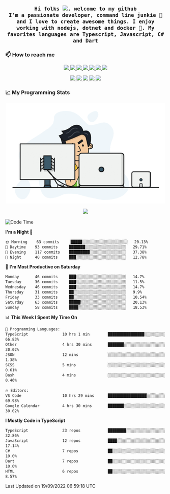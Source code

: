 <h3 align="center">
  <samp>
  Hi folks <img src="https://user-images.githubusercontent.com/42378118/110234147-e3259600-7f4e-11eb-95be-0c4047144dea.gif" width="25">, welcome to my github
  <br/>
  I'm a passionate developer, command line junkie 🧬 and I love to create awesome things. I enjoy working with nodejs, dotnet and docker 🐳. My favorites languages are Typescript, Javascript, C# and Dart
  </samp>
</h3>

### 📫 How to reach me

<p align="center">
 <a href="https://buster95.github.io">
  <img src="https://img.shields.io/badge/buster95-%23206A5D.svg?&style=flat" />
 </a>

 <a href="https://www.linkedin.com/in/walter-corrales">
  <img src="https://img.shields.io/badge/Linkedin-%230077B5.svg?&style=flat&logo=linkedin&logoColor=white" />
 </a>

 <a href="mailto:corraleswalter@live.com">
  <img src="https://img.shields.io/badge/Microsoft-%23F65314.svg?&style=flat&logo=Microsoft" />
 </a>

 <a href="https://join.skype.com/invite/sHS1s5NqCXhJ">
  <img src="https://img.shields.io/badge/Skype-%2300AFF0.svg?&style=flat&logo=skype&logoColor=white" />
 </a>

 <a href="mailto:walter.r.corrales@gmail.com">
  <img src="https://img.shields.io/badge/Gmail-%23C14438.svg?&style=flat&logo=Gmail&logoColor=white" />
 </a>

 <a href="https://wa.me/50585154220">
  <img src="https://img.shields.io/badge/Whatsapp-%2300BFA5.svg?&style=flat&logo=Whatsapp&logoColor=white" />
 </a>

 <a href="https://t.me/KingBuster95">
  <img src="https://img.shields.io/badge/Telegram-%230088cc.svg?&style=flat&logo=Telegram&logoColor=white" />
 </a>
</p>

<p align="center">
  <a href="https://buster95.github.io">
    <img src="https://badges.pufler.dev/visits/buster95/buster95?style=flat&color=green&logo=github">
  </a>
  <a href="https://buster95.github.io">
    <img src="https://badges.pufler.dev/years/buster95?style=flat&color=green&logo=github">
  </a>
  <a href="https://buster95.github.io">
    <img src="https://badges.pufler.dev/repos/buster95?style=flat&color=green&logo=github">
  </a>
  <a href="https://buster95.github.io">
    <img src="https://badges.pufler.dev/gists/buster95?style=flat&color=green&logo=github">
  </a>
  <a href="https://buster95.github.io">
    <img src="https://badges.pufler.dev/commits/monthly/buster95?style=flat&color=green&logo=github">
  </a>
</p>

### 📈 My Programming Stats

<p align="center">
 <img src="https://github.com/buster95/buster95/blob/master/assets/coder.gif" alt="Coder GIF" style="max-width:500px">
</p>

<p align = "center">
  <img src="https://github-readme-stats.vercel.app/api?username=buster95&count_private=true&show_icons=true&theme=tokyonight&line_height=30&hide_border=true">
</p>

<!--START_SECTION:waka-->
![Code Time](http://img.shields.io/badge/Code%20Time-2%2C254%20hrs%201%20min-blue)

**I'm a Night 🦉** 

```text
🌞 Morning    63 commits     █████░░░░░░░░░░░░░░░░░░░░   20.13% 
🌆 Daytime    93 commits     ███████░░░░░░░░░░░░░░░░░░   29.71% 
🌃 Evening    117 commits    █████████░░░░░░░░░░░░░░░░   37.38% 
🌙 Night      40 commits     ███░░░░░░░░░░░░░░░░░░░░░░   12.78%

```
📅 **I'm Most Productive on Saturday** 

```text
Monday       46 commits     ███░░░░░░░░░░░░░░░░░░░░░░   14.7% 
Tuesday      36 commits     ███░░░░░░░░░░░░░░░░░░░░░░   11.5% 
Wednesday    46 commits     ███░░░░░░░░░░░░░░░░░░░░░░   14.7% 
Thursday     31 commits     ██░░░░░░░░░░░░░░░░░░░░░░░   9.9% 
Friday       33 commits     ██░░░░░░░░░░░░░░░░░░░░░░░   10.54% 
Saturday     63 commits     █████░░░░░░░░░░░░░░░░░░░░   20.13% 
Sunday       58 commits     ████░░░░░░░░░░░░░░░░░░░░░   18.53%

```


📊 **This Week I Spent My Time On** 

```text
💬 Programming Languages: 
TypeScript               10 hrs 1 min        ████████████████░░░░░░░░░   66.83% 
Other                    4 hrs 30 mins       ███████░░░░░░░░░░░░░░░░░░   30.02% 
JSON                     12 mins             ░░░░░░░░░░░░░░░░░░░░░░░░░   1.38% 
SCSS                     5 mins              ░░░░░░░░░░░░░░░░░░░░░░░░░   0.61% 
Bash                     4 mins              ░░░░░░░░░░░░░░░░░░░░░░░░░   0.46%

🔥 Editors: 
VS Code                  10 hrs 29 mins      █████████████████░░░░░░░░   69.98% 
Google Calendar          4 hrs 30 mins       ███████░░░░░░░░░░░░░░░░░░   30.02%

```

**I Mostly Code in TypeScript** 

```text
TypeScript               23 repos            ████████░░░░░░░░░░░░░░░░░   32.86% 
JavaScript               12 repos            ████░░░░░░░░░░░░░░░░░░░░░   17.14% 
C#                       7 repos             ██░░░░░░░░░░░░░░░░░░░░░░░   10.0% 
Dart                     7 repos             ██░░░░░░░░░░░░░░░░░░░░░░░   10.0% 
HTML                     6 repos             ██░░░░░░░░░░░░░░░░░░░░░░░   8.57%

```



 Last Updated on 19/09/2022 06:59:18 UTC
<!--END_SECTION:waka-->

